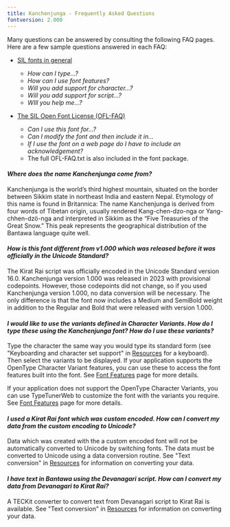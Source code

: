 ```yaml
---
title: Kanchenjunga - Frequently Asked Questions
fontversion: 2.000
---
```


Many questions can be answered by consulting the following FAQ pages. Here are a few sample questions answered in each FAQ:

- [SIL fonts in general](https://software.sil.org/fonts/faq)
    - *How can I type...?*
    - *How can I use font features?*
    - *Will you add support for character...?*
    - *Will you add support for script...?*
    - *WIll you help me...?*

- [The SIL Open Font License (OFL-FAQ)](https://openfontlicense.org/ofl-faq/)
    - *Can I use this font for...?*
    - *Can I modify the font and then include it in...*
    - *If I use the font on a web page do I have to include an acknowledgement?*
    - The full OFL-FAQ.txt is also included in the font package.


#### *Where does the name Kanchenjunga come from?*

Kanchenjunga is the world’s third highest mountain, situated on the border between Sikkim state in northeast India and eastern Nepal. Etymology of this name is found in Britannica: The name Kanchenjunga is derived from four words of Tibetan origin, usually rendered Kang-chen-dzo-nga or Yang-chhen-dzö-nga and interpreted in Sikkim as the “Five Treasuries of the Great Snow.” This peak represents the geographical distribution of the Bantawa language quite well.

#### *How is this font different from v1.000 which was released before it was officially in the Unicode Standard?*

The Kirat Rai script was officially encoded in the Unicode Standard version 16.0. Kanchenjunga version 1.000 was released in 2023 with provisional codepoints. However, those codepoints did not change, so if you used Kanchenjunga version 1.000, no data conversion will be necessary. The only difference is that the font now includes a Medium and SemiBold weight in addition to the Regular and Bold that were released with version 1.000.

#### *I would like to use the variants defined in Character Variants. How do I type these using the Kanchenjunga font? How do I use these variants?*

Type the character the same way you would type its standard form (see "Keyboarding and character set support" in [Resources](resources.md) for a keyboard). Then select the variants to be displayed. If your application supports the OpenType Character Variant features, you can use these to access the font features built into the font. See [Font Features](features.md) page for more details.

If your application does not support the OpenType Character Variants, you can use TypeTunerWeb to customize the font with the variants you require. See [Font Features](features.md) page for more details. 

#### *I used a Kirat Rai font which was custom encoded. How can I convert my data from the custom encoding to Unicode?*

Data which was created with the a custom encoded font will not be automatically converted to Unicode by switching fonts. The data must be converted to Unicode using a data conversion routine. See "Text conversion" in [Resources](resources.md) for information on converting your data.

#### *I have text in Bantawa using the Devanagari script. How can I convert my data from Devanagari to Kirat Rai?*

A TECKit converter to convert text from Devanagari script to Kirat Rai is available. See "Text conversion" in [Resources](resources.md) for information on converting your data.